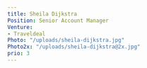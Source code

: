 ```yaml
---
title: Sheila Dijkstra
Position: Senior Account Manager
Venture:
- Traveldeal
Photo: "/uploads/sheila-dijkstra.jpg"
Photo2x: "/uploads/sheila-dijkstra@2x.jpg"
prio: 3
---
```


